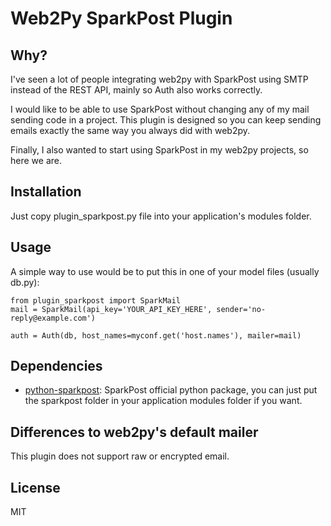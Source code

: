 # Web2Py SparkPost Plugin

## Why?

I've seen a lot of people integrating web2py with SparkPost using SMTP instead of the REST API, mainly so Auth also works correctly.  
  
I would like to be able to use SparkPost without changing any of my mail sending code in a project. This plugin is designed so you can keep sending emails exactly the same way you always did with web2py.   
  
Finally, I also wanted to start using SparkPost in my web2py projects, so here we are.  
  
## Installation

Just copy plugin_sparkpost.py file into your application's modules folder.

## Usage

A simple way to use would be to put this in one of your model files (usually db.py):

    from plugin_sparkpost import SparkMail
    mail = SparkMail(api_key='YOUR_API_KEY_HERE', sender='no-reply@example.com')

    auth = Auth(db, host_names=myconf.get('host.names'), mailer=mail)

## Dependencies

- [python-sparkpost](https://github.com/SparkPost/python-sparkpost): SparkPost official python package, you can just put the sparkpost folder in your application modules folder if you want.

## Differences to web2py's default mailer

This plugin does not support raw or encrypted email.

## License

MIT
